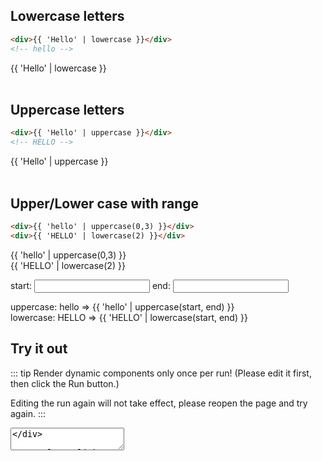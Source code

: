 <script>    
    import Vue from 'vue'
    import EasyFilter from 'easy-filter'
    import '@style/style.scss'
    Vue.use(EasyFilter)
    const bus = new Vue()
    Vue.component('runtime-comp',(resolve)=>bus.$on('run',resolve))
    export default {
        data(){
            return {
                code: `{
        template: "<div>{{ 'Hello' | lowercase }}</div>",
    }`,
    start:0,
    end:0,
            }
        },
        methods:{
            run(){
                bus.$emit('run', eval(`(function(){ return ${this.code} })()`))
            },
            reload(){
                window.location.reload()
            }
        }
    }
</script>  
## Lowercase letters

```html
<div>{{ 'Hello' | lowercase }}</div>
<!-- hello -->
```
<div>{{ 'Hello' | lowercase }}</div>
<br/>

## Uppercase letters

```html
<div>{{ 'Hello' | uppercase }}</div>
<!-- HELLO -->
```
<div>{{ 'Hello' | uppercase }}</div>
<br/>

## Upper/Lower case with range

```html
<div>{{ 'hello' | uppercase(0,3) }}</div>
<div>{{ 'HELLO' | lowercase(2) }}</div>
```
<div>{{ 'hello' | uppercase(0,3) }}</div>
<div>{{ 'HELLO' | lowercase(2) }}</div>

<label> start: <input v-model.number="start"/> </label>
<label> end: <input v-model.number="end"/> </label>

<div>uppercase: hello => {{ 'hello' | uppercase(start, end) }}</div>
<div>lowercase: HELLO => {{ 'HELLO' | lowercase(start, end) }}</div>

## Try it out


::: tip
Render dynamic components only once per run! (Please edit it first, then click the Run button.)

Editing the run again will not take effect, please reopen the page and try again.
:::

<div>
   <textarea v-model="code"/>
</div>

<a class="link" v-on:click="run">Run</a>

<div>
    <runtime-comp/>
</div>

